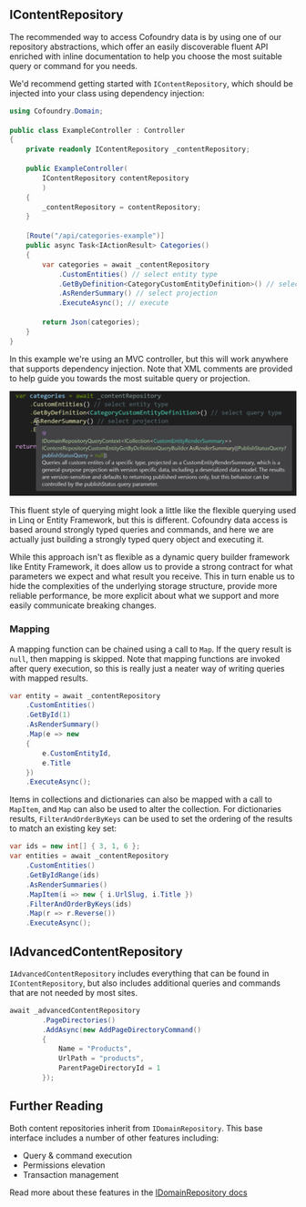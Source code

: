 ## IContentRepository

The recommended way to access Cofoundry data is by using one of our repository abstractions, which offer an easily discoverable fluent API enriched with inline documentation to help you choose the most suitable query or command for you needs. 

We'd recommend getting started with `IContentRepository`, which should be injected into your class using dependency injection:

```csharp
using Cofoundry.Domain;

public class ExampleController : Controller
{
    private readonly IContentRepository _contentRepository;

    public ExampleController(
        IContentRepository contentRepository
        )
    {
        _contentRepository = contentRepository;
    }

    [Route("/api/categories-example")]
    public async Task<IActionResult> Categories()
    {
        var categories = await _contentRepository
            .CustomEntities() // select entity type
            .GetByDefinition<CategoryCustomEntityDefinition>() // select query type
            .AsRenderSummary() // select projection
            .ExecuteAsync(); // execute

        return Json(categories);
    }
}
```

In this example we're using an MVC controller, but this will work anywhere that supports dependency injection. Note that XML comments are provided to help guide you towards the most suitable query or projection.

![XML comments in the content repository](images/content-repository-xml-comments.png)

This fluent style of querying might look a little like the flexible querying used in Linq or Entity Framework, but this is different. Cofoundry data access is based around strongly typed queries and commands, and here we are actually just building a strongly typed query object and executing it.

While this approach isn't as flexible as a dynamic query builder framework like Entity Framework, it does allow us to provide a strong contract for what parameters we expect and what result you receive. This in turn enable us to hide the complexities of the underlying storage structure, provide more reliable performance, be more explicit about what we support and more easily communicate breaking changes.

### Mapping

A mapping function can be chained using a call to `Map`. If the query result is `null`, then mapping is skipped. Note that mapping functions are invoked after query execution, so this is really just a neater way of writing queries with mapped results.

```csharp
var entity = await _contentRepository
    .CustomEntities()
    .GetById(1)
    .AsRenderSummary()
    .Map(e => new
    {
        e.CustomEntityId,
        e.Title
    })
    .ExecuteAsync();
```

Items in collections and dictionaries can also be mapped with a call to `MapItem`, and `Map` can also be used to alter the collection. For dictionaries results, `FilterAndOrderByKeys` can be used to set the ordering of the results to match an existing key set:

```csharp
var ids = new int[] { 3, 1, 6 };
var entities = await _contentRepository
    .CustomEntities()
    .GetByIdRange(ids)
    .AsRenderSummaries()
    .MapItem(i => new { i.UrlSlug, i.Title })
    .FilterAndOrderByKeys(ids)
    .Map(r => r.Reverse())
    .ExecuteAsync();
```

## IAdvancedContentRepository

`IAdvancedContentRepository` includes everything that can be found in `IContentRepository`, but also includes additional queries and commands that are not needed by most sites.

```csharp
await _advancedContentRepository
        .PageDirectories()
        .AddAsync(new AddPageDirectoryCommand()
        {
            Name = "Products",
            UrlPath = "products",
            ParentPageDirectoryId = 1
        });
```

## Further Reading

Both content repositories inherit from `IDomainRepository`. This base interface includes a number of other features including:

- Query & command execution
- Permissions elevation
- Transaction management

Read more about these features in the [IDomainRepository docs](/framework/data-access/idomainrepository)

